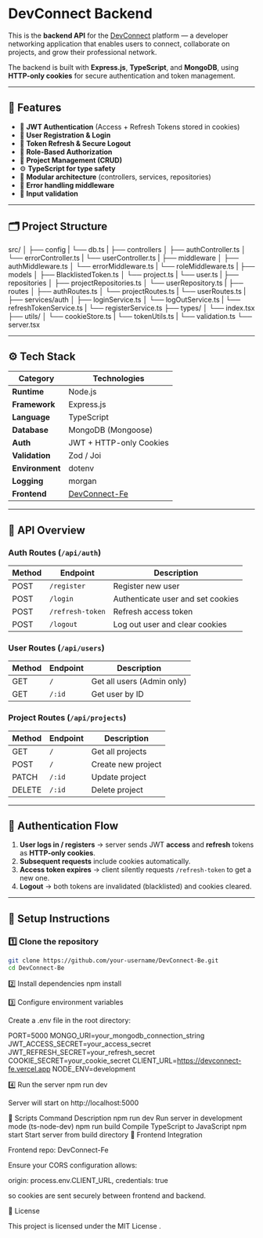 # DevConnect Backend

This is the **backend API** for the [DevConnect](https://github.com/IsamaDes/DevConnect-Fe) platform — a developer networking application that enables users to connect, collaborate on projects, and grow their professional network.

The backend is built with **Express.js**, **TypeScript**, and **MongoDB**, using **HTTP-only cookies** for secure authentication and token management.

---

## 🚀 Features

- 🔐 **JWT Authentication** (Access + Refresh Tokens stored in cookies)
- 👤 **User Registration & Login**
- 🔄 **Token Refresh & Secure Logout**
- 🧱 **Role-Based Authorization**
- 🧩 **Project Management (CRUD)**
- ⚙️ **TypeScript for type safety**
- 🧰 **Modular architecture** (controllers, services, repositories)
- 🚧 **Error handling middleware**
- 🧼 **Input validation**

---

## 🗂️ Project Structure

src/
│
├── config
| └── db.ts
|
├── controllers
│ ├── authController.ts
│ └── errorController.ts
| └── userController.ts
|
├── middleware
│ ├── authMiddleware.ts
│ └── errorMiddleware.ts
| └── roleMiddleware.ts
|
├── models
│ ├── BlacklistedToken.ts
│ └── project.ts
| └── user.ts
|
├── repositories
│ ├── projectRepositories.ts
│ └── userRepository.ts
|
├── routes
│ ├── authRoutes.ts
│ └── projectRoutes.ts
| └── userRoutes.ts
|
├── services/auth
│ ├── loginService.ts
│ └── logOutService.ts
| └── refreshTokenService.ts
| └── registerService.ts
├── types/
│ └── index.tsx
├── utils/
│ └── cookieStore.ts
| └── tokenUtils.ts
| └── validation.ts
└── server.tsx

---

## ⚙️ Tech Stack

| Category        | Technologies                                               |
| --------------- | ---------------------------------------------------------- |
| **Runtime**     | Node.js                                                    |
| **Framework**   | Express.js                                                 |
| **Language**    | TypeScript                                                 |
| **Database**    | MongoDB (Mongoose)                                         |
| **Auth**        | JWT + HTTP-only Cookies                                    |
| **Validation**  | Zod / Joi                                                  |
| **Environment** | dotenv                                                     |
| **Logging**     | morgan                                                     |
| **Frontend**    | [DevConnect-Fe](https://github.com/IsamaDes/DevConnect-Fe) |

---

## 🧩 API Overview

### Auth Routes (`/api/auth`)

| Method | Endpoint         | Description                       |
| ------ | ---------------- | --------------------------------- |
| POST   | `/register`      | Register new user                 |
| POST   | `/login`         | Authenticate user and set cookies |
| POST   | `/refresh-token` | Refresh access token              |
| POST   | `/logout`        | Log out user and clear cookies    |

### User Routes (`/api/users`)

| Method | Endpoint | Description                |
| ------ | -------- | -------------------------- |
| GET    | `/`      | Get all users (Admin only) |
| GET    | `/:id`   | Get user by ID             |

### Project Routes (`/api/projects`)

| Method | Endpoint | Description        |
| ------ | -------- | ------------------ |
| GET    | `/`      | Get all projects   |
| POST   | `/`      | Create new project |
| PATCH  | `/:id`   | Update project     |
| DELETE | `/:id`   | Delete project     |

---

## 🔐 Authentication Flow

1. **User logs in / registers** → server sends JWT **access** and **refresh** tokens as **HTTP-only cookies**.
2. **Subsequent requests** include cookies automatically.
3. **Access token expires** → client silently requests `/refresh-token` to get a new one.
4. **Logout** → both tokens are invalidated (blacklisted) and cookies cleared.

---

## 🧠 Setup Instructions

### 1️⃣ Clone the repository

```bash
git clone https://github.com/your-username/DevConnect-Be.git
cd DevConnect-Be
```

2️⃣ Install dependencies
npm install

3️⃣ Configure environment variables

Create a .env file in the root directory:

PORT=5000
MONGO_URI=your_mongodb_connection_string
JWT_ACCESS_SECRET=your_access_secret
JWT_REFRESH_SECRET=your_refresh_secret
COOKIE_SECRET=your_cookie_secret
CLIENT_URL=https://devconnect-fe.vercel.app
NODE_ENV=development

4️⃣ Run the server
npm run dev

Server will start on http://localhost:5000

🧪 Scripts
Command Description
npm run dev Run server in development mode (ts-node-dev)
npm run build Compile TypeScript to JavaScript
npm start Start server from build directory
🤝 Frontend Integration

Frontend repo: DevConnect-Fe

Ensure your CORS configuration allows:

origin: process.env.CLIENT_URL,
credentials: true

so cookies are sent securely between frontend and backend.

🧾 License

This project is licensed under the MIT License
.
